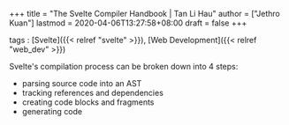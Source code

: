 +++
title = "The Svelte Compiler Handbook | Tan Li Hau"
author = ["Jethro Kuan"]
lastmod = 2020-04-06T13:27:58+08:00
draft = false
+++

tags
: [Svelte]({{< relref "svelte" >}}), [Web Development]({{< relref "web_dev" >}})

Svelte's compilation process can be broken down into 4 steps:

-   parsing source code into an AST
-   tracking references and dependencies
-   creating code blocks and fragments
-   generating code
